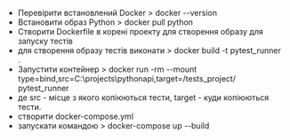 
- Перевірити встановлений Docker > docker --version
- Встановити образ Python > docker pull python
- Створити Dockerfile в корені проекту для створення образу для запуску тестів
- для створення образу тестів виконати > docker build -t pytest_runner .
- Запустити контейнер > docker run -rm --mount type=bind,src=C:\projects\pythonapi,target=/tests_project/ pytest_runner
- де src - місце з якого копіюються тести, target - куди копіюються тести.
- створити docker-compose.yml
- запускати командою > docker-compose up --build
